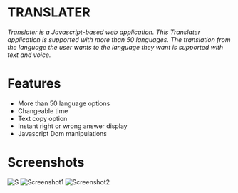 # TRANSLATER
*Translater is a Javascript-based web application. This Translater application is supported with more than 50 languages. The translation from the language the user wants to the language they want is supported with text and voice.*

# Features
- More than 50 language options
- Changeable time
- Text copy option
- Instant right or wrong answer display
- Javascript Dom manipulations

# Screenshots
![S](https://user-images.githubusercontent.com/104565169/189977966-008c863b-0ba7-45c0-9113-7ab2b33819d3.png)
![Screenshot1](https://user-images.githubusercontent.com/104565169/189977996-8fd550c4-e4c0-4e79-9bc4-35afa208d03c.png)
![Screenshot2](https://user-images.githubusercontent.com/104565169/189977991-d2374b97-a73b-46ec-b0ce-bd07d682705e.png)


